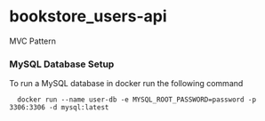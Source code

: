 # bookstore_users-api

MVC Pattern

### MySQL Database Setup

To run a MySQL database in docker run the following command

```
  docker run --name user-db -e MYSQL_ROOT_PASSWORD=password -p 3306:3306 -d mysql:latest
```
